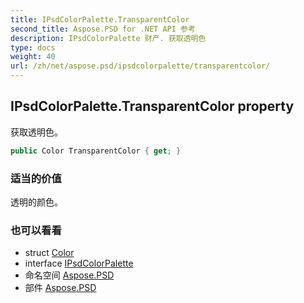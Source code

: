 ```yaml
---
title: IPsdColorPalette.TransparentColor
second_title: Aspose.PSD for .NET API 参考
description: IPsdColorPalette 财产. 获取透明色
type: docs
weight: 40
url: /zh/net/aspose.psd/ipsdcolorpalette/transparentcolor/
---
```

## IPsdColorPalette.TransparentColor property

获取透明色。

```csharp
public Color TransparentColor { get; }
```

### 适当的价值

透明的颜色。

### 也可以看看

* struct [Color](../../color/)
* interface [IPsdColorPalette](../)
* 命名空间 [Aspose.PSD](../../ipsdcolorpalette/)
* 部件 [Aspose.PSD](../../../)



